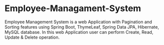 # Employee-Managament-System
Employee Management System is a web Application with Pagination and Sorting features using Spring Boot, ThymeLeaf, Spring Data JPA, Hibernate, MySQL database.
In this web Application user can perform Create, Read, Update & Delete operation.
